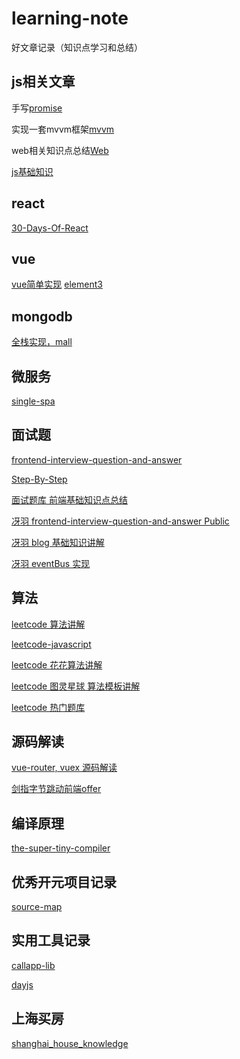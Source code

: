 # learning-note
好文章记录（知识点学习和总结）

## js相关文章

手写[promise](https://github.com/leocoder351/my-promise)

实现一套mvvm框架[mvvm](https://github.com/YvetteLau/Step-By-Step)

web相关知识点总结[Web](https://github.com/qianguyihao/Web)

[js基础知识]()




## react

[30-Days-Of-React](https://github.com/Asabeneh/30-Days-Of-React)

## vue

[vue简单实现](https://github.com/cuixiaorui/mini-vue)
[element3](https://github.com/hug-sun/element3)

## mongodb
[全栈实现，mall](https://github.com/macrozheng/mall)

## 微服务

[single-spa](https://github.com/single-spa/single-spa)

## 面试题

[frontend-interview-question-and-answer](https://github.com/mqyqingfeng/frontend-interview-question-and-answer)

[Step-By-Step](https://github.com/YvetteLau/Step-By-Step)

[面试题库 前端基础知识点总结](https://github.com/haizlin/fe-interview)

[冴羽 frontend-interview-question-and-answer
Public](https://github.com/mqyqingfeng/frontend-interview-question-and-answer)

[冴羽 blog 基础知识讲解](https://github.com/mqyqingfeng/Blog)

[冴羽 eventBus 实现](https://github.com/mqyqingfeng/EventEmitter)

## 算法

[leetcode 算法讲解](https://github.com/azl397985856/leetcode)

[leetcode-javascript](https://github.com/sl1673495/leetcode-javascript)

[leetcode 花花算法讲解](https://space.bilibili.com/9880352)

[leetcode 图灵星球 算法模板讲解](https://space.bilibili.com/282739748/channel/seriesdetail?sid=281259)

[leetcode 热门题库](https://github.com/CyC2018/CS-Notes/blob/master/notes/Leetcode%20%E9%A2%98%E8%A7%A3%20-%20%E7%9B%AE%E5%BD%95.md)


## 源码解读

[vue-router, vuex 源码解读](https://github.com/cobish/code-analysis)

[剑指字节跳动前端offer](https://github.com/MengZhaoFly/sword-byteDance-fe)


## 编译原理

[the-super-tiny-compiler](https://github.com/jamiebuilds/the-super-tiny-compiler)

## 优秀开元项目记录

[source-map](https://github.com/macrozheng/mall)

## 实用工具记录

[callapp-lib](https://github.com/eligrey/FileSaver.js)

[dayjs](https://github.com/iamkun/dayjs)

## 上海买房

[shanghai_house_knowledge](https://github.com/ayuer/shanghai_house_knowledge)











